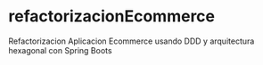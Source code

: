 # refactorizacionEcommerce
Refactorizacion Aplicacion Ecommerce usando DDD y  arquitectura hexagonal con Spring Boots

